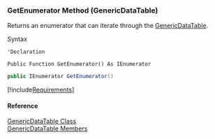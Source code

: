 ﻿### GetEnumerator Method (GenericDataTable)

Returns an enumerator that can iterate through the [GenericDataTable](fcSDK~FChoice.Foundation.GenericDataTable.md).

Syntax

```vbnet
'Declaration

Public Function GetEnumerator() As IEnumerator
```

```csharp
public IEnumerator GetEnumerator()
```

[!include[Requirements](../partials/requirements.md)]

#### Reference

[GenericDataTable Class](fcSDK~FChoice.Foundation.GenericDataTable.md)  
[GenericDataTable Members](fcSDK~FChoice.Foundation.GenericDataTable_members.md)